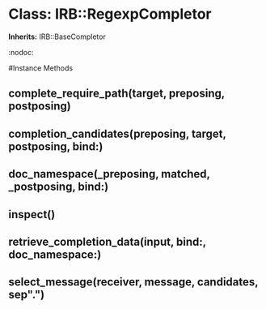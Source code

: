 # Class: IRB::RegexpCompletor
**Inherits:** IRB::BaseCompletor
    

:nodoc:



#Instance Methods
## complete_require_path(target, preposing, postposing) [](#method-i-complete_require_path)

## completion_candidates(preposing, target, postposing, bind:) [](#method-i-completion_candidates)

## doc_namespace(_preposing, matched, _postposing, bind:) [](#method-i-doc_namespace)

## inspect() [](#method-i-inspect)

## retrieve_completion_data(input, bind:, doc_namespace:) [](#method-i-retrieve_completion_data)

## select_message(receiver, message, candidates, sep".") [](#method-i-select_message)

